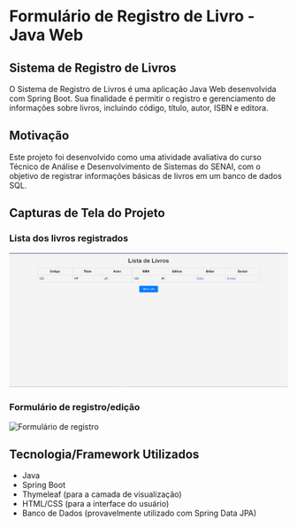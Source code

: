 # Formulário de Registro de Livro - Java Web

## Sistema de Registro de Livros
O Sistema de Registro de Livros é uma aplicação Java Web desenvolvida com Spring Boot. Sua finalidade é permitir o registro e gerenciamento de informações sobre livros, incluindo código, título, autor, ISBN e editora.

## Motivação
Este projeto foi desenvolvido como uma atividade avaliativa do curso Técnico de Análise e Desenvolvimento de Sistemas do SENAI, com o objetivo de registrar informações básicas de livros em um banco de dados SQL.

## Capturas de Tela do Projeto

### Lista dos livros registrados
![Lista dos Livros registrados](./screenshots/Lista%20de%20Livros.png)

### Formulário de registro/edição
![Formulário de registro](./screenshots/Formulário%20de%20Livro.png)

## Tecnologia/Framework Utilizados
- Java
- Spring Boot
- Thymeleaf (para a camada de visualização)
- HTML/CSS (para a interface do usuário)
- Banco de Dados (provavelmente utilizado com Spring Data JPA)
